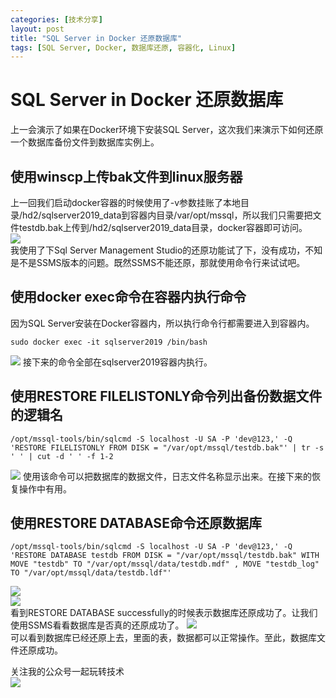```yaml
---
categories: [技术分享]
layout: post
title: "SQL Server in Docker 还原数据库"
tags: [SQL Server, Docker, 数据库还原, 容器化, Linux]
---
```


# SQL Server in Docker 还原数据库
上一会演示了如果在Docker环境下安装SQL Server，这次我们来演示下如何还原一个数据库备份文件到数据库实例上。   
## 使用winscp上传bak文件到linux服务器
上一回我们启动docker容器的时候使用了-v参数挂账了本地目录/hd2/sqlserver2019_data到容器内目录/var/opt/mssql，所以我们只需要把文件testdb.bak上传到/hd2/sqlserver2019_data目录，docker容器即可访问。  
 ![](https://www.cnblogs.com/images/cnblogs_com/kklldog/1401672/o_TIM%e6%88%aa%e5%9b%be20190731144335.jpg)   
我使用了下Sql Server Management Studio的还原功能试了下，没有成功，不知是不是SSMS版本的问题。既然SSMS不能还原，那就使用命令行来试试吧。   
## 使用docker exec命令在容器内执行命令
因为SQL Server安装在Docker容器内，所以执行命令行都需要进入到容器内。   
```
sudo docker exec -it sqlserver2019 /bin/bash
```
![](https://www.cnblogs.com/images/cnblogs_com/kklldog/1401672/o_QQ%e6%88%aa%e5%9b%be20190801001331.png)
接下来的命令全部在sqlserver2019容器内执行。
## 使用RESTORE FILELISTONLY命令列出备份数据文件的逻辑名
```
/opt/mssql-tools/bin/sqlcmd -S localhost -U SA -P 'dev@123,' -Q 'RESTORE FILELISTONLY FROM DISK = "/var/opt/mssql/testdb.bak"' | tr -s ' ' | cut -d ' ' -f 1-2
```
![](https://www.cnblogs.com/images/cnblogs_com/kklldog/1401672/o_TIM%e6%88%aa%e5%9b%be20190731154320.jpg)
使用该命令可以把数据库的数据文件，日志文件名称显示出来。在接下来的恢复操作中有用。
## 使用RESTORE DATABASE命令还原数据库
```
/opt/mssql-tools/bin/sqlcmd -S localhost -U SA -P 'dev@123,' -Q 'RESTORE DATABASE testdb FROM DISK = "/var/opt/mssql/testdb.bak" WITH MOVE "testdb" TO "/var/opt/mssql/data/testdb.mdf" , MOVE "testdb_log" TO "/var/opt/mssql/data/testdb.ldf"'
```   
![](https://www.cnblogs.com/images/cnblogs_com/kklldog/1401672/o_TIM%e6%88%aa%e5%9b%be20190731154342.jpg)   
![](https://www.cnblogs.com/images/cnblogs_com/kklldog/1401672/o_TIM%e6%88%aa%e5%9b%be20190731154432.jpg)   
看到RESTORE DATABASE successfully的时候表示数据库还原成功了。让我们使用SSMS看看数据库是否真的还原成功了。
![](https://www.cnblogs.com/images/cnblogs_com/kklldog/1401672/o_TIM%e6%88%aa%e5%9b%be20190731154250.jpg)   
可以看到数据库已经还原上去，里面的表，数据都可以正常操作。至此，数据库文件还原成功。

    
关注我的公众号一起玩转技术   
![](https://s1.ax1x.com/2020/06/29/NfQjds.jpg)